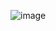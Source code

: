 ![image](https://user-images.githubusercontent.com/43849911/71640596-df471580-2cb2-11ea-8e20-8d134576ec98.png)
